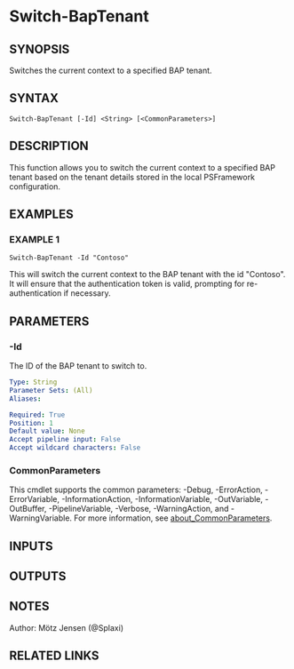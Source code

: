 ﻿---
external help file: d365bap.tools-help.xml
Module Name: d365bap.tools
online version:
schema: 2.0.0
---

# Switch-BapTenant

## SYNOPSIS
Switches the current context to a specified BAP tenant.

## SYNTAX

```
Switch-BapTenant [-Id] <String> [<CommonParameters>]
```

## DESCRIPTION
This function allows you to switch the current context to a specified BAP tenant based on the tenant details stored in the local PSFramework configuration.

## EXAMPLES

### EXAMPLE 1
```
Switch-BapTenant -Id "Contoso"
```

This will switch the current context to the BAP tenant with the id "Contoso".
It will ensure that the authentication token is valid, prompting for re-authentication if necessary.

## PARAMETERS

### -Id
The ID of the BAP tenant to switch to.

```yaml
Type: String
Parameter Sets: (All)
Aliases:

Required: True
Position: 1
Default value: None
Accept pipeline input: False
Accept wildcard characters: False
```

### CommonParameters
This cmdlet supports the common parameters: -Debug, -ErrorAction, -ErrorVariable, -InformationAction, -InformationVariable, -OutVariable, -OutBuffer, -PipelineVariable, -Verbose, -WarningAction, and -WarningVariable. For more information, see [about_CommonParameters](http://go.microsoft.com/fwlink/?LinkID=113216).

## INPUTS

## OUTPUTS

## NOTES
Author: Mötz Jensen (@Splaxi)

## RELATED LINKS
